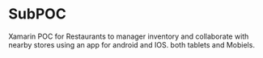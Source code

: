 # SubPOC
Xamarin POC for Restaurants to manager inventory and collaborate with nearby stores using an app for android and IOS. both tablets and Mobiels.
